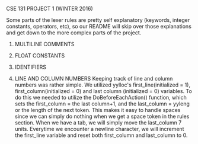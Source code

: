 CSE 131 PROJECT 1 (WINTER 2016)

Some parts of the lexer rules are pretty self explanatory (keywords, integer constants, operators, etc), so our README will skip over those explanations and get down to the more complex parts of the project.

1. MULTILINE COMMENTS

2. FLOAT CONSTANTS

3. IDENTIFIERS

4. LINE AND COLUMN NUMBERS
	Keeping track of line and column numbers was rather simple. We utilized yylloc's first_line(initialized = 1), first_column(initialized = 0) and last column (initialized = 0) variables. To do this we needed to utilize the DoBeforeEachAction() function, which sets the first_column = the last column+1, and the last_column = yyleng or the length of the next token. This makes it easy to handle spaces since we can simply do nothing when we get a space token in the rules section. When we have a tab, we will simply move the last_column 7 units. Everytime we encounter a newline character, we will increment the first_line variable and reset both first_column and last_column to 0.